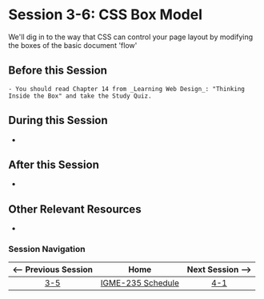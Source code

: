 # Session 3-6: CSS Box Model

We'll dig in to the way that CSS can control your page layout by modifying the boxes of the basic document 'flow'

## Before this Session
    - You should read Chapter 14 from _Learning Web Design_: "Thinking Inside the Box" and take the Study Quiz.


## During this Session
- 

## After this Session
- 

## Other Relevant Resources
- 

### Session Navigation

| <-- Previous Session |               Home                  | Next Session --> |
|:--------------------:|:-----------------------------------:|:----------------:|
|  [3-5](3-5.md)       | [IGME-235 Schedule](../schedule.md) |   [4-1](4-1.md)  |

